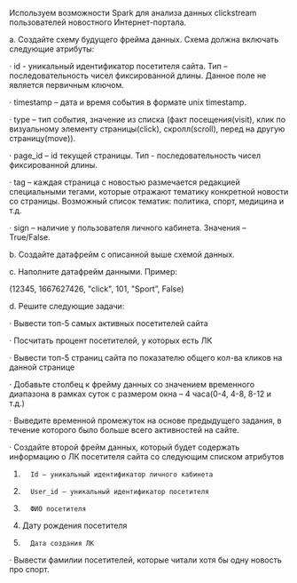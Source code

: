Используем возможности Spark для анализа данных clickstream пользователей новостного Интернет-портала.

a.       Создайте схему будущего фрейма данных. Схема должна включать следующие атрибуты:

·   id -  уникальный идентификатор посетителя сайта. Тип – последовательность чисел фиксированной длины. Данное поле не является первичным ключом.

·   timestamp – дата и время события в формате unix timestamp.

·   type – тип события, значение из списка (факт посещения(visit), клик по визуальному элементу страницы(click), скролл(scroll), перед на другую страницу(move)).

·   page_id – id текущей страницы. Тип - последовательность чисел фиксированной длины.

·   tag – каждая страница с новостью размечается редакцией специальными тегами, которые отражают тематику конкретной новости со страницы. Возможный список тематик: политика, спорт, медицина и т.д.

·   sign – наличие у пользователя личного кабинета. Значения – True/False.

b.       Создайте датафрейм с описанной выше схемой данных.

c.       Наполните датафрейм данными. Пример:

(12345, 1667627426, "click", 101, "Sport”, False)

d.       Решите следующие задачи:

·   Вывести топ-5 самых активных посетителей сайта

·   Посчитать процент посетителей, у которых есть ЛК

·   Вывести топ-5 страниц сайта по показателю общего кол-ва кликов на данной странице

·   Добавьте столбец к фрейму данных со значением временного диапазона в рамках суток с размером окна – 4 часа(0-4, 4-8, 8-12 и т.д.)

·   Выведите временной промежуток на основе предыдущего задания, в течение которого было больше всего активностей на сайте.

·   Создайте второй фрейм данных, который будет содержать информацию о ЛК посетителя сайта со следующим списком атрибутов

1.       Id – уникальный идентификатор личного кабинета

2.       User_id – уникальный идентификатор посетителя

3.       ФИО посетителя

4.    Дату рождения посетителя 

5.       Дата создания ЛК

·   Вывести фамилии посетителей, которые читали хотя бы одну новость про спорт.
